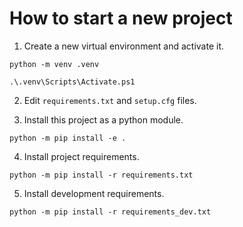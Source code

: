 # How to start a new project

1. Create a new virtual environment and activate it.

```console
python -m venv .venv
```

```console
.\.venv\Scripts\Activate.ps1
```

2. Edit `requirements.txt` and `setup.cfg` files. 

3. Install this project as a python module.

```console
python -m pip install -e .
```

4. Install project requirements.

```console
python -m pip install -r requirements.txt
```

5. Install development requirements.

```console
python -m pip install -r requirements_dev.txt
```
